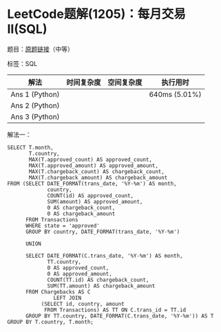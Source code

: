 # LeetCode题解(1205)：每月交易II(SQL)

题目：[原题链接](https://leetcode-cn.com/problems/monthly-transactions-ii/)（中等）

标签：SQL

| 解法           | 时间复杂度 | 空间复杂度 | 执行用时      |
| -------------- | ---------- | ---------- | ------------- |
| Ans 1 (Python) |            |            | 640ms (5.01%) |
| Ans 2 (Python) |            |            |               |
| Ans 3 (Python) |            |            |               |

解法一：

```mysql
SELECT T.month,
       T.country,
       MAX(T.approved_count) AS approved_count,
       MAX(T.approved_amount) AS approved_amount,
       MAX(T.chargeback_count) AS chargeback_count,
       MAX(T.chargeback_amount) AS chargeback_amount
FROM (SELECT DATE_FORMAT(trans_date, '%Y-%m') AS month,
             country,
             COUNT(id) AS approved_count,
             SUM(amount) AS approved_amount,
             0 AS chargeback_count,
             0 AS chargeback_amount
      FROM Transactions
      WHERE state = 'approved'
      GROUP BY country, DATE_FORMAT(trans_date, '%Y-%m')

      UNION

      SELECT DATE_FORMAT(C.trans_date, '%Y-%m') AS month,
             TT.country,
             0 AS approved_count,
             0 AS approved_amount,
             COUNT(TT.id) AS chargeback_count,
             SUM(TT.amount) AS chargeback_amount
      FROM Chargebacks AS C
               LEFT JOIN
           (SELECT id, country, amount
            FROM Transactions) AS TT ON C.trans_id = TT.id
      GROUP BY TT.country, DATE_FORMAT(C.trans_date, '%Y-%m')) AS T
GROUP BY T.country, T.month;
```
